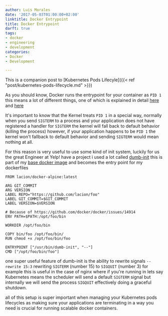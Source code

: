 ```yaml
---
author: Luis Morales
date: '2017-05-03T01:00:00+02:00'
linktitle: Docker Entrypoint
title: Docker Entrypoint
darft: true
tags:
- docker
- engineering
- development
categories:
- Docker
- Development

---
```


This is a companion post to [Kubernetes Pods Lifecyle]({{< ref "post/kubernetes-pods-lifecycle.md" >}})

As you should know, Docker runs the entrypoint for your container as `PID 1` this means a lot of different things, one of which is explained in detail [here](https://blog.phusion.nl/2015/01/20/docker-and-the-pid-1-zombie-reaping-problem/) and [here](https://www.fpcomplete.com/blog/2016/10/docker-demons-pid1-orphans-zombies-signals)

It's important to know that the Kernel treats `PID 1` in a special way, normally when you send `SIGTERM` to a process and your application does not have registered a handler for `SIGTERM` the kernel will fall back to default behavior (killing the process) however, if your application happens to be `PID 1` the kernel won't fallback to default behavior and sending `SIGTERM` would mean nothing at all.

For this reason is very useful to use some kind of init system, luckily for us the great Engineer at Yelp! have a project i used a lot called [dumb-init](https://github.com/Yelp/dumb-init) this is part of my [base docker image](https://github.com/lacion/Docker-alpine/blob/master/Dockerfile) and becomes the entry point for my dockerfiles

```
FROM lacion/docker-alpine:latest

ARG GIT_COMMIT
ARG VERSION
LABEL REPO="https://github.com/lacion/foo"
LABEL GIT_COMMIT=$GIT_COMMIT
LABEL VERSION=$VERSION

# Because of https://github.com/docker/docker/issues/14914
ENV PATH=$PATH:/opt/foo/bin

WORKDIR /opt/foo/bin

COPY bin/foo /opt/foo/bin/
RUN chmod +x /opt/foo/bin/foo

ENTRYPOINT ["/usr/bin/dumb-init", "--"]
CMD ["/opt/foo/bin/foo"]
```

one super useful feature of dumb-init is the ability to rewrite signals `--rewrite 15:3` rewriting `SIGTERM` (number 15) to `SIGQUIT` (number 3) for example this is useful in the case of nginx where if you're running in lets say Kubernetes means the scheduler will send a default `SIGTERM` signal but internally we will send the process `SIGQUIT` effectively doing a graceful shutdown.

all of this setup is super important when managing your Kubernetes pods lifecycles as making sure your applications are terminating in a way you need is crucial for running scalable docker containers.